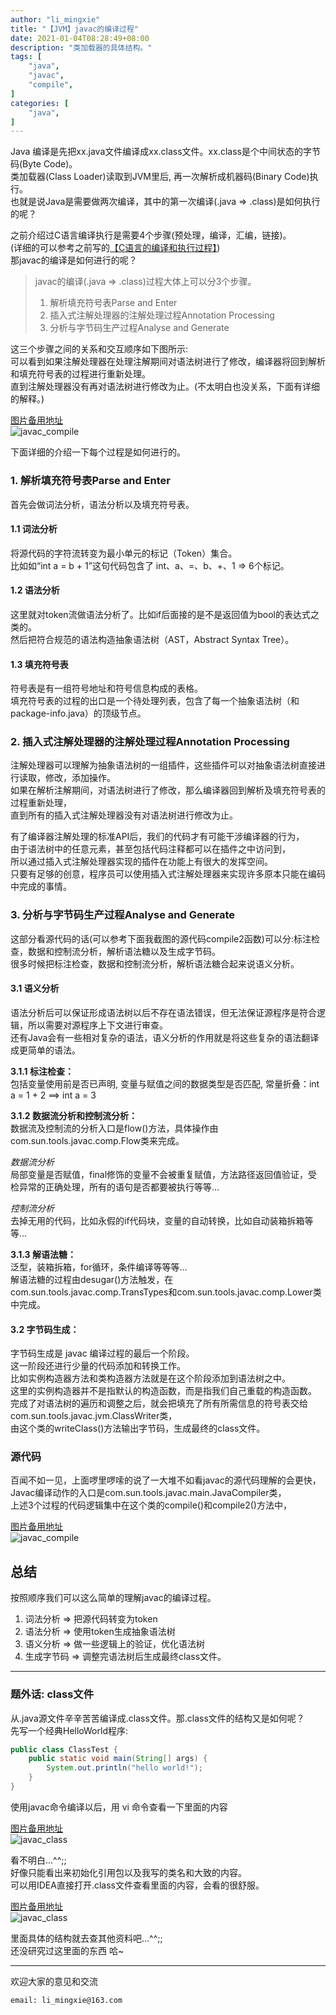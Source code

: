 ```yaml
---
author: "li_mingxie"
title: "【JVM】javac的编译过程"
date: 2021-01-04T08:28:49+08:00
description: "类加载器的具体结构。"
tags: [
    "java",
    "javac",
    "compile",
]
categories: [
    "java",
]
---
```


Java 编译是先把xx.java文件编译成xx.class文件。xx.class是个中间状态的字节码(Byte Code)。  
类加载器(Class Loader)读取到JVM里后, 再一次解析成机器码(Binary Code)执行。  
也就是说Java是需要做两次编译，其中的第一次编译(.java => .class)是如何执行的呢？

之前介绍过C语言编译执行是需要4个步骤(预处理，编译，汇编，链接)。  
(详细的可以参考之前写的[【C语言的编译和执行过程】](https://limingxie.github.io/basic/compile_c/))  
那javac的编译是如何进行的呢？  

>javac的编译(.java => .class)过程大体上可以分3个步骤。
>1. 解析填充符号表Parse and Enter
>2. 插入式注解处理器的注解处理过程Annotation Processing
>3. 分析与字节码生产过程Analyse and Generate

这三个步骤之间的关系和交互顺序如下图所示:  
可以看到如果注解处理器在处理注解期间对语法树进行了修改，编译器将回到解析和填充符号表的过程进行重新处理。  
直到注解处理器没有再对语法树进行修改为止。(不太明白也没关系，下面有详细的解释。)

[图片备用地址](https://limingxie.github.io/images/java/jvm/javac_compile.png)  
![javac_compile](https://mingxie-blog.oss-cn-beijing.aliyuncs.com/image/java/jvm/javac_compile.png?x-oss-process=image/resize,h_210,m_lfit)

下面详细的介绍一下每个过程是如何进行的。

### 1. 解析填充符号表Parse and Enter
首先会做词法分析，语法分析以及填充符号表。  

#### 1.1 词法分析

将源代码的字符流转变为最小单元的标记（Token）集合。  
比如如“int a = b + 1”这句代码包含了 int、a、=、b、+、1 => 6个标记。  

#### 1.2 语法分析
这里就对token流做语法分析了。比如if后面接的是不是返回值为bool的表达式之类的。  
然后把符合规范的语法构造抽象语法树（AST，Abstract Syntax Tree）。  

#### 1.3 填充符号表
符号表是有一组符号地址和符号信息构成的表格。  
填充符号表的过程的出口是一个待处理列表，包含了每一个抽象语法树（和package-info.java）的顶级节点。  

### 2. 插入式注解处理器的注解处理过程Annotation Processing
注解处理器可以理解为抽象语法树的一组插件，这些插件可以对抽象语法树直接进行读取，修改，添加操作。  
如果在解析注解期间，对语法树进行了修改，那么编译器回到解析及填充符号表的过程重新处理，  
直到所有的插入式注解处理器没有对语法树进行修改为止。  

有了编译器注解处理的标准API后，我们的代码才有可能干涉编译器的行为，  
由于语法树中的任意元素，甚至包括代码注释都可以在插件之中访问到，  
所以通过插入式注解处理器实现的插件在功能上有很大的发挥空间。  
只要有足够的创意，程序员可以使用插入式注解处理器来实现许多原本只能在编码中完成的事情。

### 3. 分析与字节码生产过程Analyse and Generate
这部分看源代码的话(可以参考下面我截图的源代码compile2函数)可以分:标注检查，数据和控制流分析，解析语法糖以及生成字节码。  
很多时候把标注检查，数据和控制流分析，解析语法糖合起来说语义分析。  

#### 3.1 语义分析
语法分析后可以保证形成语法树以后不存在语法错误，但无法保证源程序是符合逻辑，所以需要对源程序上下文进行审查。  
还有Java会有一些相对复杂的语法，语义分析的作用就是将这些复杂的语法翻译成更简单的语法。  

**3.1.1 标注检查：**  
包括变量使用前是否已声明, 变量与赋值之间的数据类型是否匹配, 常量折叠：int a = 1  + 2 ==> int a = 3

**3.1.2 数据流分析和控制流分析：**  
数据流及控制流的分析入口是flow()方法，具体操作由com.sun.tools.javac.comp.Flow类来完成。  

_数据流分析_  
局部变量是否赋值，final修饰的变量不会被重复赋值，方法路径返回值验证，受检异常的正确处理，所有的语句是否都要被执行等等...  

_控制流分析_  
去掉无用的代码，比如永假的if代码块，变量的自动转换，比如自动装箱拆箱等等...  

**3.1.3  解语法糖：**  
泛型，装箱拆箱，for循环，条件编译等等等...  
解语法糖的过程由desugar()方法触发，在com.sun.tools.javac.comp.TransTypes和com.sun.tools.javac.comp.Lower类中完成。

#### 3.2 字节码生成：
字节码生成是 javac 编译过程的最后一个阶段。  
这一阶段还进行少量的代码添加和转换工作。  
比如实例构造器方法和类构造器方法就是在这个阶段添加到语法树之中。  
这里的实例构造器并不是指默认的构造函数，而是指我们自己重载的构造函数。   
完成了对语法树的遍历和调整之后，就会把填充了所有所需信息的符号表交给com.sun.tools.javac.jvm.ClassWriter类，  
由这个类的writeClass()方法输出字节码，生成最终的class文件。

### 源代码
百闻不如一见，上面啰里啰嗦的说了一大堆不如看javac的源代码理解的会更快，  
Javac编译动作的入口是com.sun.tools.javac.main.JavaCompiler类，  
上述3个过程的代码逻辑集中在这个类的compile()和compile2()方法中，  

[图片备用地址](https://limingxie.github.io/images/java/jvm/javac_compile_code.png)  
![javac_compile](https://mingxie-blog.oss-cn-beijing.aliyuncs.com/image/java/jvm/javac_compile_code.png?x-oss-process=image/resize,w_880,m_lfit)


## 总结
按照顺序我们可以这么简单的理解javac的编译过程。
1. 词法分析 => 把源代码转变为token
2. 语法分析 => 使用token生成抽象语法树
3. 语义分析 => 做一些逻辑上的验证，优化语法树
4. 生成字节码 => 调整完语法树后生成最终class文件。

----------------------------------------------

### 题外话: class文件
从.java源文件辛辛苦苦编译成.class文件。那.class文件的结构又是如何呢？  
先写一个经典HelloWorld程序:
```java
public class ClassTest {
    public static void main(String[] args) {
        System.out.println("hello world!");
    }
}
```

使用javac命令编译以后，用 vi 命令查看一下里面的内容  

[图片备用地址](https://limingxie.github.io/images/java/jvm/javac_class1.png)  
![javac_class](https://mingxie-blog.oss-cn-beijing.aliyuncs.com/image/java/jvm/java_class1.png)

看不明白...^^;;   
好像只能看出来初始化引用包以及我写的类名和大致的内容。  
可以用IDEA直接打开.class文件查看里面的内容，会看的很舒服。  

[图片备用地址](https://limingxie.github.io/images/java/jvm/javac_class1.png)  
![javac_class](https://mingxie-blog.oss-cn-beijing.aliyuncs.com/image/java/jvm/java_class2.png)

里面具体的结构就去查其他资料吧...^^;;  
还没研究过这里面的东西 哈~


<!-- 词法分析
词法分析过程是在的JavacParser.parseCompilationUnit()中完成的
com.sun.tools.javac.parser.JavacParser　　规定哪些词符合Java语言规范，具体读取和归类不同词法的操作由scanner完成
com.sun.tools.javac.parser.Scanner　　负责逐个读取源代码的单个字符,然后解析符合Java语言规范的Token序列，调用一次nextToken()都构造一个Token
com.sun.tools.javac.parser.Tokens$TokenKind　　里面包含了所有token的类型，譬如BOOLEAN,BREAK,BYTE,CASE。
com.sun.tools.javac.util.Names　　用来存储和表示解析后的词法，每个字符集合都会是一个Name对象，所有的对象都存储在Name.Table这个内部类中。
com.sun.tools.javac.parser.KeyWords　　负责将字符集合对应到token集合中，如，package zxy.demo.com; Token.PACKAGE = package， Token.IDENTIFIER = zxy.demo.com,(这部分又分为读取第一个token,为zxy，判断下一个token是否为“.”，是的话接着读取下一个Token.IDENTIFIER类型的token，反复直至下一个token不是”.”,也就是说下一个不是Token.IDENIFIER类型的token，Token.SEMI = ；即这个TIDENTIFIER类型的token的Name读完），KeyWords类负责此任务。
语法分析：
com.sun.tools.javac.tree.TreeMaker　　所有语法节点都是由它生成的，根据Name对象构建一个语法节点
com.sun.tools.javac.tree.JCTree$JCIf 　　所有的节点都会继承jctree和实现＊＊tree，譬如 JCIf extends JCTree.JCStatement implements IfTree
com.sun.tools.javac.tree.JCTree的三个属性
语义分析
com.sun.tools.javac.comp.Enter　　将java类中的符号输入到符号表中，主要是两个步骤：
将所有类中出现的符号输入到类自身的符号表中，所有类符号、类的参数类型符号（泛型参数类型）、超类符号和继承的接口类型符号等都存储到一个未处理的列表中。
将这个未处理的列表中所有的类都解析到各自的类符号列表中，这个操作是在MemberEnter.complete()中完成(默认构造器也是在这里完成的)。
com.sun.tools.javac.processing.JavacProcessingEnvironment　　处理注解
com.sun.tools.javac.comp.Attr　　检查语义的合理性并进行逻辑判断，类型是否匹配，是否初始化，泛型是否可推导，字符串常量合并
com.sun.tools.javac.comp.Check　　协助attr，变量类型是否正确
com.sun.tools.javac.comp.Resolve　　协助attr，变量方法类的访问是否合法，是否是静态变量
com.sun.tools.javac.comp.ConstFold　　协助attr，常量折叠
com.sun.tools.javac.comp.Infer　　协助attr，推导泛型
com.sun.tools.javac.comp.Flow　　数据流分析和替换等价源代码的分析（即上面的进一步语义分析）
代码生成
com.sun.tools.javac.jvm.Gen　　遍历语法树生成最终的java字节码
com.sun.tools.javac.jvm.Items　　辅助gen，这个类表示任何可寻址的操作项，这些操作项都可以作为一个单位出现在操作栈上
com.sun.tools.javac.jvm.Code　　辅助gen，存储生成的字节码，并提供一些能够影射操作码的方法 -->

----------------------------------------------
欢迎大家的意见和交流

`email: li_mingxie@163.com`